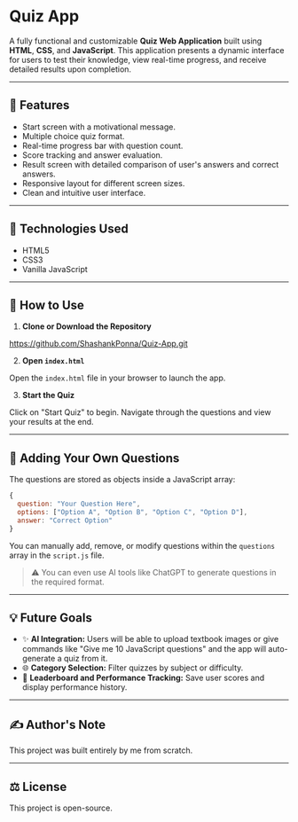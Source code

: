 # Quiz App

A fully functional and customizable **Quiz Web Application** built using **HTML**, **CSS**, and **JavaScript**. This application presents a dynamic interface for users to test their knowledge, view real-time progress, and receive detailed results upon completion.

---

## 📄 Features

* Start screen with a motivational message.
* Multiple choice quiz format.
* Real-time progress bar with question count.
* Score tracking and answer evaluation.
* Result screen with detailed comparison of user's answers and correct answers.
* Responsive layout for different screen sizes.
* Clean and intuitive user interface.

---

## 🔧 Technologies Used

* HTML5
* CSS3
* Vanilla JavaScript

---

## 🚀 How to Use

1. **Clone or Download the Repository**

https://github.com/ShashankPonna/Quiz-App.git


2. **Open `index.html`**

Open the `index.html` file in your browser to launch the app.

3. **Start the Quiz**

Click on "Start Quiz" to begin. Navigate through the questions and view your results at the end.

---

## 🔹 Adding Your Own Questions

The questions are stored as objects inside a JavaScript array:

```js
{
  question: "Your Question Here",
  options: ["Option A", "Option B", "Option C", "Option D"],
  answer: "Correct Option"
}
```

You can manually add, remove, or modify questions within the `questions` array in the `script.js` file.

> ⚠️ You can even use AI tools like ChatGPT to generate questions in the required format.

---

## 💡 Future Goals

* ✨ **AI Integration:** Users will be able to upload textbook images or give commands like "Give me 10 JavaScript questions" and the app will auto-generate a quiz from it.
* 🌐 **Category Selection:** Filter quizzes by subject or difficulty.
* 📰 **Leaderboard and Performance Tracking:** Save user scores and display performance history.

---

## ✍️ Author's Note

This project was built entirely by me from scratch.

---

## ⚖️ License

This project is open-source.


